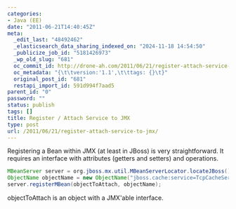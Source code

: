```yaml
---
categories:
- Java (EE)
date: "2011-06-21T14:40:45Z"
meta:
  _edit_last: "48492462"
  _elasticsearch_data_sharing_indexed_on: "2024-11-18 14:54:50"
  _publicize_job_id: "5181426973"
  _wp_old_slug: "681"
  oc_commit_id: http://drone-ah.com/2011/06/21/register-attach-service-to-jmx/1308663651
  oc_metadata: "{\t\tversion:'1.1',\t\ttags: {}\t}"
  original_post_id: "681"
  restapi_import_id: 591d994f7aad5
parent_id: "0"
password: ""
status: publish
tags: []
title: Register / Attach Service to JMX
type: post
url: /2011/06/21/register-attach-service-to-jmx/
---
```


Registering a Bean within JMX (at least in JBoss) is very straightforward. It
requires an interface with attributes (getters and setters) and operations.

```java
MBeanServer server = org.jboss.mx.util.MBeanServerLocator.locateJBoss();
ObjectName objectName = new ObjectName("jboss.cache:service=TcpCacheServer");
server.registerMBean(objectToAttach, objectName);
```

objectToAttach is an object with a JMX\'able interface.
